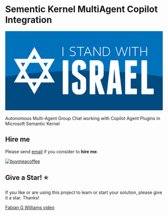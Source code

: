 # Sementic Kernel MultiAgent Copilot Integration


![I stand with Israel](./images/IStandWithIsrael.png)

Autonomous Multi-Agent Group Chat working with Copilot Agent Plugins in Microsoft Semantic Kernel

## Hire me

Please send [email](mailto:kingdavidconsulting@gmail.com) if you consider to **hire me**.

[![buymeacoffee](https://www.buymeacoffee.com/assets/img/custom_images/orange_img.png)](https://www.buymeacoffee.com/vyve0og)

## Give a Star! :star:

If you like or are using this project to learn or start your solution, please give it a star. Thanks!


[Fabian G Williams video](https://youtu.be/RYQmSbmd-WY)